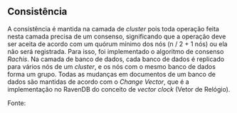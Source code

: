 
## Consistência
A consistência é mantida na camada de *cluster* pois toda operação feita nesta camada precisa de um consenso, significando que a operação deve ser aceita de acordo com um quórum mínimo dos nós (n / 2  + 1 nós) ou ela não será registrada. Para isso, foi implementado o algoritmo de consenso *Rachis*.  Na camada de banco de dados,  cada banco de dados é replicado para vários nós de um *cluster*, e os nós com o mesmo banco de dados forma um grupo. Todas as mudanças em documentos de um banco de dados são mantidas de acordo com o *Change Vector*, que é a implementação no RavenDB do conceito de *vector clock* (Vetor de Relógio).

Fonte:
<!--stackedit_data:
eyJoaXN0b3J5IjpbLTc4MzA1MTEzMywyMDQxMDIxMTU0LC0xMj
I5MDk5ODQ2LC0xNDkxNTk0MzQwLC00Njc4OTQ1LC0xNjEwMTA2
MjUsLTE0OTE1MTYwMzksLTE2ODA2OTIyNjYsMTc4MzUxMTYyOC
wtNzc4MTMzODg0LC0yODcwMDMxNzRdfQ==
-->